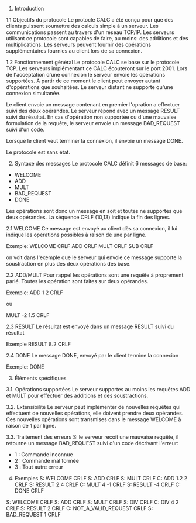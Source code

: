 1. Introduction

1.1 Objectifs du protocole
Le protocle CALC a été conçu pour que des clients puissent soumettre
des calculs simple à un serveur. Les communications passent au travers d'un réseau
TCP/IP. Les serveurs utilisant ce protocole sont capables de faire, au moins:
des additions et des multiplications. Les serveurs peuvent fournir des
opérations supplémentaires fournies au client lors de sa connexion.

1.2 Fonctionnement général
Le protocole CALC se base sur le protocole TCP. Les serveurs implémentant ce CALC
écouteront sur le port 2001. Lors de l'acceptation d'une connexion le serveur envoie
les opérations supportées. A partir de ce moment le client peut envoyer autant
d'oppérations que souhaitées. Le serveur distant ne supporte qu'une connexion
simultanée.

Le client envoie un message contenant en premier l'opration a effectuer suivi des deux opérandes.
Le serveur répond avec un message RESULT suivi du résultat. En cas d'opération non supportée ou
d'une mauvaise formulation de la requête, le serveur envoie un message BAD_REQUEST suivi d'un code.

Lorsque le client veut terminer la connexion, il envoie un message DONE.

Le protocole est sans état.

2. Syntaxe des messages
Le protocole CALC définit 6 messages de base:
- WELCOME
- ADD
- MULT
- BAD_REQUEST
- DONE

Les opérations sont donc un message en soit et toutes ne supportes que deux opérandes.
La séquence CRLF (10,13) indique la fin des lignes.

2.1 WELCOME
Ce message est envoyé au client dès sa connexion, il lui indique les opérations possibles
à raison de une par ligne.

Exemple:
WELCOME CRLF
ADD CRLF
MULT CRLF
SUB CRLF


on voit dans l'exemple que le serveur qui envoie ce message supporte la soustraction en plus 
des deux opérations des base.

2.2 ADD/MULT
Pour rappel les opérations sont une requête à proprement parlé.
Toutes les opération sont faites sur deux opérandes.

Exemple:
ADD 1 2 CRLF

ou

MULT -2 1.5 CRLF

2.3 RESULT
Le résultat est envoyé dans un message RESULT suivi du résultat

Exemple
RESULT 8.2 CRLF

2.4 DONE
Le message DONE, envoyé par le client termine la connexion

Exemple:
DONE

3. Éléments spécifiques

3.1. Opérations supportées
Le serveur supportes au moins les requêtes ADD et MULT
pour effectuer des additions et des soustractions.

3.2. Extensibilité
Le serveur peut implémenter de nouvelles requêtes qui effectuent 
de nouvelles opérations, elle doivent prendre deux opérandes.
Ces nouvelles opérations sont transmises dans le message WELCOME à
raison de 1 par ligne.

3.3. Traitement des erreurs
Si le serveur recoit une mauvaise requête, il retourne un message BAD_REQUEST suivi
d'un code décrivant l'erreur:

- 1 : Commande inconnue
- 2 : Commande mal formée
- 3 : Tout autre erreur

4. Exemples
S: WELCOME CRLF
S: ADD CRLF
S: MULT CRLF
C: ADD 1.2 2 CRLF
S: RESULT 2.4 CRLF
C: MULT 4 -1 CRLF
S: RESULT -4 CRLF
C: DONE CRLF

S: WELCOME CRLF
S: ADD CRLF
S: MULT CRLF
S: DIV CRLF
C: DIV 4 2 CRLF
S: RESULT 2 CRLF
C: NOT_A_VALID_REQUEST CRLF
S: BAD_REQUEST 1 CRLF



